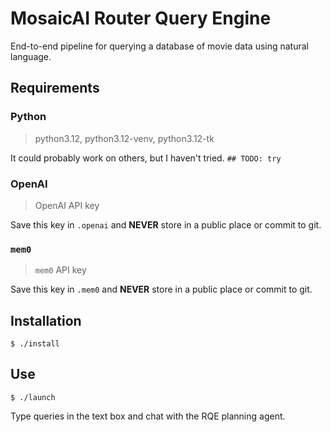 # MosaicAI Router Query Engine

End-to-end pipeline for querying a database of movie data using natural language.

## Requirements

### Python

> python3.12, python3.12-venv, python3.12-tk

It could probably work on others, but I haven't tried. `## TODO: try`

### OpenAI

> OpenAI API key

Save this key in `.openai` and **NEVER** store in a public place or commit to git.

### `mem0`

> `mem0` API key

Save this key in `.mem0` and **NEVER** store in a public place or commit to git.

## Installation

```shell
$ ./install
```

## Use

```shell
$ ./launch
```

Type queries in the text box and chat with the RQE planning agent.
